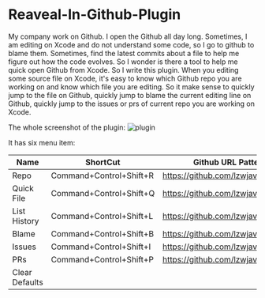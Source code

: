 # Reaveal-In-Github-Plugin

My company work on Github. I open the Github all day long. Sometimes, I am editing  on Xcode and do not understand some code, so I go to github to blame them. Sometimes, find the latest commits about a file to help me figure out how the code evolves. So I wonder is there a tool to help me quick open Github from Xcode. So I write this plugin. When you editing some source file on Xcode, it's easy to know which Github repo you are working on and know which file you are editing. So it make sense to quickly jump to the file on Github, quickly jump to blame the current editing line on Github, quickly jump to the issues or prs of current repo you are working on Xcode.

The whole screenshot of the plugin:
![plugin](https://cloud.githubusercontent.com/assets/5022872/10716151/36ce0394-7b6a-11e5-82a3-fe55532c4e8b.png)

It has six menu item:

 Name           | ShortCut              | Github URL Pattern               
----------------|-----------------------|----------------------------------
 Repo           |Command+Control+Shift+R|https://github.com/lzwjava/LZAlbum
 Quick File     |Command+Control+Shift+Q|https://github.com/lzwjava/LZAlbum
 List History   |Command+Control+Shift+L|https://github.com/lzwjava/LZAlbum
 Blame          |Command+Control+Shift+B|https://github.com/lzwjava/LZAlbum
 Issues         |Command+Control+Shift+I|https://github.com/lzwjava/LZAlbum
 PRs            |Command+Control+Shift+P|https://github.com/lzwjava/LZAlbum
 Clear Defaults |                       |                                  

